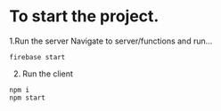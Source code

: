 # To start the project.

1.Run the server
Navigate to server/functions and run...
```
firebase start
```

2. Run the client
```
npm i
npm start
```
